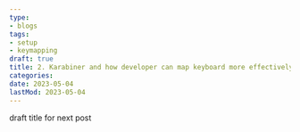```yaml
---
type:
- blogs
tags:
- setup
- keymapping
draft: true
title: 2. Karabiner and how developer can map keyboard more effectively
categories:
date: 2023-05-04
lastMod: 2023-05-04
---
```

draft title for next post
